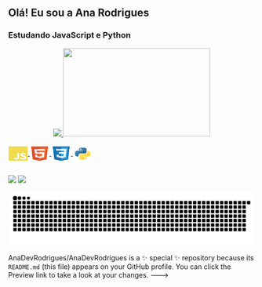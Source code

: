## Olá! Eu sou a Ana Rodrigues


### Estudando JavaScript e Python

<div align="center">
  <a href="https://github.com/AnaDevRodrigues">
  <img height="180em" src="https://github-readme-stats.vercel.app/api?username=AnaDevRodrigues&show_icons=true&theme=dracula&include_all_commits=true&count_private=true"/>
  <img height="180em" width="300cm" src="https://github-readme-stats.vercel.app/api/top-langs/?username=AnaDevRodrigues&layout=compact&langs_count=7&theme=dracula"/>
</div>
  
  
  <div style="display: inline_block"><br>
  <img align="center" alt="Ana-Js" height="30" width="40" src="https://raw.githubusercontent.com/devicons/devicon/master/icons/javascript/javascript-plain.svg">
  <img align="center" alt="Ana-HTML" height="30" width="40" src="https://raw.githubusercontent.com/devicons/devicon/master/icons/html5/html5-original.svg">
  <img align="center" alt="Ana-CSS" height="30" width="40" src="https://raw.githubusercontent.com/devicons/devicon/master/icons/css3/css3-original.svg">
  <img align="center" alt="Ana-Python" height="30" width="40" src="https://raw.githubusercontent.com/devicons/devicon/master/icons/python/python-original.svg">
</div>
    
##
  <div>
<a href = "mailto:anadevrodrigues@gmail.com"><img src="https://img.shields.io/badge/-Gmail-%23333?style=for-the-badge&logo=gmail&logoColor=white" target="_blank"></a>
  <a href="https://www.linkedin.com/in/AnaDevRodrigues" target="_blank"><img src="https://img.shields.io/badge/-LinkedIn-%230077B5?style=for-the-badge&logo=linkedin&logoColor=white" target="_blank"></a> 
 
    
   ![Snake animation](https://github.com/AnaDevRodrigues/AnaDevRodrigues/blob/output/github-contribution-grid-snake.svg)
    
  </div>
   
      
AnaDevRodrigues/AnaDevRodrigues is a ✨ special ✨ repository because its `README.md` (this file) appears on your GitHub profile.
You can click the Preview link to take a look at your changes.
--->
